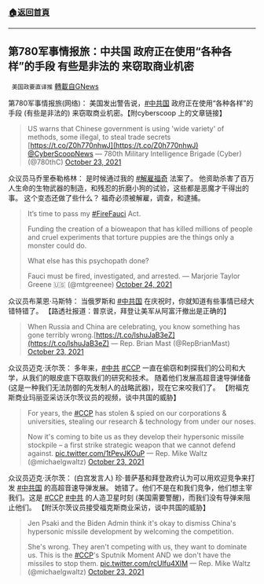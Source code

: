 ###  [:house:返回首頁](https://github.com/ourhimalayas/txt)
---


## 第780军事情报旅：中共国 政府正在使用“各种各样”的手段 有些是非法的 来窃取商业机密
` 美国政要直译推` [轉載自GNews](https://gnews.org/zh-hans/1615502/)

第780军事情报旅(网络)： 美国发出警告说，[#中共国](https://twitter.com/hashtag/%E4%B8%AD%E5%85%B1%E5%9B%BD?src=hashtag_click) 政府正在使用“各种各样”的手段 (有些是非法的) 来窃取商业机密。【附cyberscoop 上的文章链接】



> US warns that Chinese government is using 'wide variety' of methods, some illegal, to steal trade secrets [https://t.co/Z0h770nhwJ](https://t.co/Z0h770nhwJ) [@CyberScoopNews](https://twitter.com/CyberScoopNews?ref_src=twsrc%5Etfw)
> — 780th Military Intelligence Brigade (Cyber) (@780thC) [October 23, 2021](https://twitter.com/780thC/status/1451893258750210049?ref_src=twsrc%5Etfw)



众议员马乔里泰勒格林： 是时候通过我的 [#解雇福奇](https://twitter.com/hashtag/%E8%A7%A3%E9%9B%87%E7%A6%8F%E5%A5%87?src=hashtag_click) 法案了。 他资助杀害了百万人生命的生物武器的制造，和残忍的折磨小狗的试验，这些都是恶魔才干得出的事。 这个变态还做了些什么？ 福奇必须被解雇，调查，和逮捕。



> It’s time to pass my [#FireFauci](https://twitter.com/hashtag/FireFauci?src=hash&amp;ref_src=twsrc%5Etfw) Act.
> 
> Funding the creation of a bioweapon that has killed millions of people and cruel experiments that torture puppies are the things only a monster could do.
> 
> What else has this psychopath done?
> 
> Fauci must be fired, investigated, and arrested.
> — Marjorie Taylor Greene 🇺🇸 (@mtgreenee) [October 24, 2021](https://twitter.com/mtgreenee/status/1452265654581669888?ref_src=twsrc%5Etfw)



众议员布莱恩·马斯特： 当俄罗斯和 [#中共国](https://twitter.com/hashtag/%E4%B8%AD%E5%85%B1%E5%9B%BD?src=hashtag_click) 在庆祝时，你就知道有些事情已经大错特错了。 【路透社报道：普京说，拜登让美军从阿富汗撤出是正确的】



> When Russia and China are celebrating, you know something has gone terribly wrong.[https://t.co/lshuJaB3eZ](https://t.co/lshuJaB3eZ)
> — Rep. Brian Mast (@RepBrianMast) [October 23, 2021](https://twitter.com/RepBrianMast/status/1451960106825011204?ref_src=twsrc%5Etfw)



众议员迈克·沃尔茨： 多年来，[#中共](https://twitter.com/hashtag/%E4%B8%AD%E5%85%B1?src=hashtag_click) [#CCP](https://twitter.com/hashtag/CCP?src=hashtag_click) 一直在偷窃和刺探我们的公司和大学，从我们的眼皮底下窃取我们的研究和技术。 随着他们发展高超音速导弹储备 (这是一种我们无法防御的先发制人的战略武器)，现在它来咬我们了。 【附福克斯商业玛丽亚采访沃尔茨议员的视频，谈中共国的威胁】



> For years, the [#CCP](https://twitter.com/hashtag/CCP?src=hash&amp;ref_src=twsrc%5Etfw) has stolen & spied on our corporations & universities, stealing our research & technology from under our noses.
> 
> Now it's coming to bite us as they develop their hypersonic missile stockpile – a first strike strategic weapon that we cannot defend against. [pic.twitter.com/1tPevJKOuP](https://t.co/1tPevJKOuP)
> — Rep. Mike Waltz (@michaelgwaltz) [October 23, 2021](https://twitter.com/michaelgwaltz/status/1451947523904614404?ref_src=twsrc%5Etfw)



众议员迈克·沃尔茨： (白宫发言人) 珍·普萨基和拜登政府认为可以用欢迎竞争来打发 [#中共国](https://twitter.com/hashtag/%E4%B8%AD%E5%85%B1%E5%9B%BD?src=hashtag_click) 的高超音速导弹发展。 她错了。他们不是在和我们竞争，他们想主宰我们。这是 [#CCP](https://twitter.com/hashtag/CCP?src=hashtag_click) [#中共](https://twitter.com/hashtag/%E4%B8%AD%E5%85%B1?src=hashtag_click) 的人造卫星时刻 (美国需要警醒)，而我们没有导弹来阻止他们。 【附沃尔茨议员接受福克斯商业采访，谈中共国的威胁】



> Jen Psaki and the Biden Admin think it's okay to dismiss China's hypersonic missile development by welcoming the competition.
> 
> She's wrong. They aren't competing with us, they want to dominate us. This is the [#CCP](https://twitter.com/hashtag/CCP?src=hash&amp;ref_src=twsrc%5Etfw)'s Sputnik Moment AND we don't have the missiles to stop them. [pic.twitter.com/rcUlfu4XIM](https://t.co/rcUlfu4XIM)
> — Rep. Mike Waltz (@michaelgwaltz) [October 23, 2021](https://twitter.com/michaelgwaltz/status/1451933910494027791?ref_src=twsrc%5Etfw)
